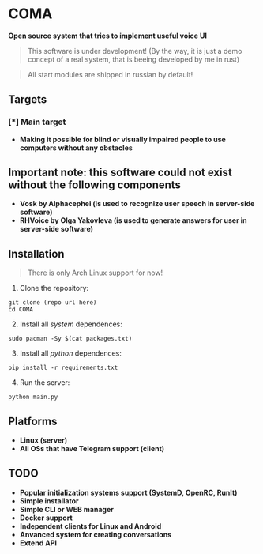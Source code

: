 # COMA
**Open source system that tries to implement useful voice UI**
> This software is under development! (By the way, it is just a demo concept of a real system, that is beeing developed by me in rust)

> All start modules are shipped in russian by default!

## Targets
### [*] Main target
- **Making it possible for blind or visually impaired people to use computers without any obstacles**

## Important note: this software could not exist without the following components
- **Vosk by Alphacephei (is used to recognize user speech in server-side software)**
- **RHVoice by Olga Yakovleva (is used to generate answers for user in server-side software)**

## Installation
> There is only Arch Linux support for now!
1. Clone the repository:
```shell
git clone (repo url here)
cd COMA
```
2. Install all _system_ dependences:
```shell
sudo pacman -Sy $(cat packages.txt)
```
3. Install all _python_ dependences:
```shell
pip install -r requirements.txt
```
4. Run the server:
```shell
python main.py
```

## Platforms
- **Linux (server)**
- **All OSs that have Telegram support (client)**

## TODO
- **Popular initialization systems support (SystemD, OpenRC, RunIt)**
- **Simple installator**
- **Simple CLI or WEB manager**
- **Docker support**
- **Independent clients for Linux and Android**
- **Anvanced system for creating conversations**
- **Extend API**
